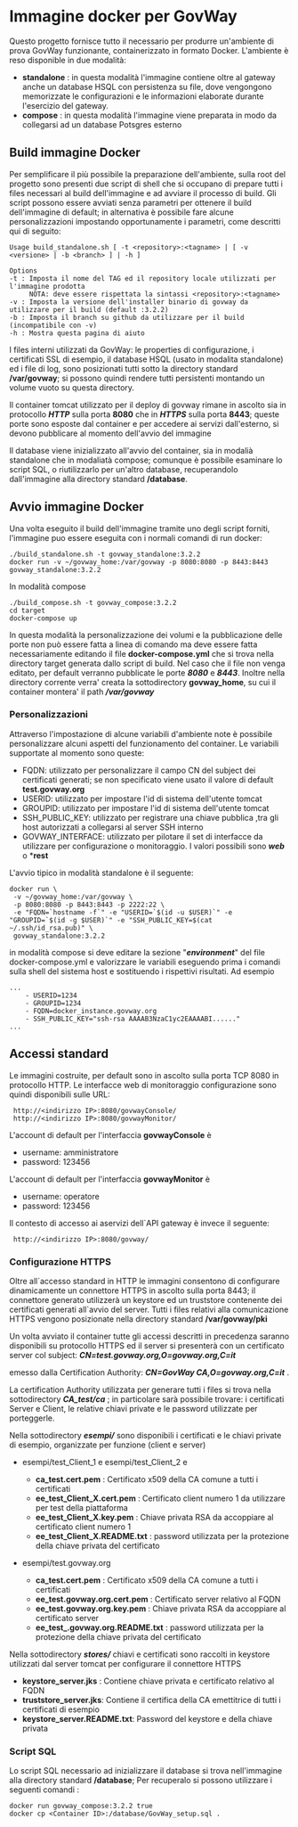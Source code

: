 # Immagine docker per GovWay

Questo progetto fornisce tutto il necessario per produrre un'ambiente di prova GovWay funzionante, containerizzato in formato Docker. L'ambiente è reso disponible in due modalità:
- **standalone** : in questa modalità l'immagine contiene oltre al gateway anche un database HSQL con persistenza su file, dove vengongono memorizzate le configurazioni e le informazioni elaborate durante l'esercizio del gateway.
- **compose** : in questa modalità l'immagine viene preparata in modo da collegarsi ad un database Potsgres esterno

## Build immagine Docker
Per semplificare il più possibile la preparazione dell'ambiente, sulla root del progetto sono presenti due script di shell che si occupano di prepare tutti i files necessari al build dell'immagine e ad avviare il processo di build. 
Gli script possono essere avviati senza parametri per ottenere il build dell'immagine di default; in alternativa è possibile fare alcune personalizzazioni impostando opportunamente i parametri, come descritti qui di seguito:

```
Usage build_standalone.sh [ -t <repository>:<tagname> | [ -v <versione> | -b <branch> ] | -h ]

Options
-t : Imposta il nome del TAG ed il repository locale utilizzati per l'immagine prodotta 
     NOTA: deve essere rispettata la sintassi <repository>:<tagname>
-v : Imposta la versione dell'installer binario di govway da utilizzare per il build (default :3.2.2)
-b : Imposta il branch su github da utilizzare per il build (incompatibile con -v)
-h : Mostra questa pagina di aiuto
```

I files interni utilizzati da GovWay: le properties di configurazione, i certificati SSL di esempio, il database HSQL (usato in modalita standalone) ed i file di log, sono posizionati tutti sotto la directory standard **/var/govway**; si possono quindi rendere tutti persistenti montando un volume vuoto su questa directory.
 
 Il container tomcat utilizzato per il deploy di govway rimane in ascolto sia in protocollo _**HTTP**_ sulla porta **8080** che in _**HTTPS**_ sulla porta **8443**; queste porte sono esposte dal container e per accedere ai servizi dall'esterno, si devono pubblicare al momento dell'avvio del immagine

Il database viene inizializzato all'avvio del container, sia in modalià standalone che in modaliatà compose; comunque è possibile esaminare lo script SQL, o riutilizzarlo per un'altro database, recuperandolo dall'immagine alla directory standard  **/database**.

## Avvio immagine Docker

Una volta eseguito il build dell'immagine tramite uno degli script forniti, l'immagine puo essere eseguita con i normali comandi di run docker:
```
./build_standalone.sh -t govway_standalone:3.2.2
docker run -v ~/govway_home:/var/govway -p 8080:8080 -p 8443:8443 govway_standalone:3.2.2
```

In modalità compose

```
./build_compose.sh -t govway_compose:3.2.2
cd target 
docker-compose up
```

In questa modalità la personalizzazione dei volumi e la pubblicazione delle porte non può essere fatta a linea di comando ma deve essere fatta necessariamente editando il file **docker-compose.yml** che si trova nella directory target generata dallo script di build.
Nel caso che il file non venga editato, per default verranno pubblicate le porte _**8080**_ e _**8443**_.
Inoltre nella directory corrente verra' creata la sottodirectory **govway_home**, su cui il container montera' il path _**/var/govway**_

### Personalizzazioni
Attraverso l'impostazione di alcune variabili d'ambiente note è possibile personalizzare alcuni aspetti del funzionamento del container. Le variabili supportate al momento sono queste:
* FQDN: utilizzato per personalizzare il campo CN del subject dei certificati generati; se non specificato viene usato il valore di default **test.govway.org**
* USERID: utilizzato per impostare l'id di sistema dell'utente tomcat
* GROUPID: utilizzato per impostare l'id di sistema dell'utente tomcat
* SSH_PUBLIC_KEY: utilizzato per registrare una chiave pubblica ,tra gli host autorizzati a collegarsi al server SSH interno
* GOVWAY_INTERFACE: utilizzato per pilotare il set di interfacce da utilizzare per configurazione o monitoraggio. I valori possibili sono ***web*** o ***rest**


L'avvio tipico in modalità standalone è il seguente:
```
docker run \
 -v ~/govway_home:/var/govway \
 -p 8080:8080 -p 8443:8443 -p 2222:22 \
 -e "FQDN=`hostname -f`" -e "USERID=`$(id -u $USER)`" -e "GROUPID=`$(id -g $USER)`" -e "SSH_PUBLIC_KEY=$(cat ~/.ssh/id_rsa.pub)" \
 govway_standalone:3.2.2
```

in modalità compose si deve editare la sezione "_**environment**_" del file docker-compose.yml e valorizzare le variabili eseguendo prima i comandi sulla shell del sistema host e sostituendo i rispettivi risultati. Ad esempio
```
...
    - USERID=1234
    - GROUPID=1234
    - FQDN=docker_instance.govway.org
    - SSH_PUBLIC_KEY="ssh-rsa AAAAB3NzaC1yc2EAAAABI......"
...
```

## Accessi standard
Le immagini costruite, per default sono in ascolto sulla porta TCP 8080 in protocollo HTTP. Le interfacce web di monitoraggio configurazione sono quindi disponibili sulle URL:
```
 http://<indirizzo IP>:8080/govwayConsole/
 http://<indirizzo IP>:8080/govwayMonitor/
```
L'account di default per l'interfaccia **govwayConsole** è
 * username: amministratore
 * password: 123456

L'account di default per l'interfaccia **govwayMonitor** è
 * username: operatore
 * password: 123456

Il contesto di accesso ai aservizi dell`API gateway è invece il seguente:
```
 http://<indirizzo IP>:8080/govway/
```

### Configurazione HTTPS
Oltre all´accesso standard in HTTP le immagini consentono di configurare dinamicamente un connettore HTTPS in ascolto sulla porta 8443; il connettore generato utilizzerà un keystore ed un truststore contenente dei certificati generati all`avvio del server. Tutti i files relativi alla comunicazione HTTPS vengono posizionate nella directory standard **/var/govway/pki**

Un volta avviato il container tutte gli accessi descritti in precedenza saranno disponibili su protocollo HTTPS ed il server si presenterà con un certificato server col subject: 
**_CN=test.govway.org,O=govway.org,C=it_** 

emesso dalla Certification Authority:
**_CN=GovWay CA,O=govway.org,C=it_** .

La certification Authority utilizzata per generare tutti i files si trova nella sottodirectory **_CA_test/ca_** ; in particolare sarà possibile trovare: i certificati Server e Client, le relative chiavi private e le password utilizzate per porteggerle. 

Nella sottodirectory _**esempi/**_ sono disponibili i certificati e le chiavi private di esempio, organizzate per funzione (client e server)
- esempi/test_Client_1 e esempi/test_Client_2 e 
  - **ca_test.cert.pem** : Certificato x509 della CA comune a tutti i certificati
  - **ee_test_Client_X.cert.pem** : Certificato client numero 1 da utilizzare per test della piattaforma
  - **ee_test_Client_X.key.pem** : Chiave privata RSA da accoppiare al certificato client numero 1
  - **ee_test_Client_X.README.txt** : password utilizzata per la protezione della chiave privata del certificato

- esempi/test.govway.org
  - **ca_test.cert.pem** : Certificato x509 della CA comune a tutti i certificati
  - **ee_test.govway.org.cert.pem** : Certificato server relativo al FQDN
  - **ee_test.govway.org.key.pem** : Chiave privata RSA da accoppiare al certificato server
  - **ee_test_.govway.org.README.txt** : password utilizzata per la protezione della chiave privata del certificato

Nella sottodirectory _**stores/**_ chiavi e certificati sono raccolti in keystore utilizzati dal server tomcat per configurare il connettore HTTPS
  - **keystore_server.jks** : Contiene chiave privata e certificato relativo al FQDN
  - **truststore_server.jks**: Contiene il certifica della CA emettitrice di tutti i certificati di esempio
  - **keystore_server.README.txt**: Password del keystore e della chiave privata

### Script SQL
Lo script SQL necessario ad inizializzare il database si trova nell'immagine alla directory standard **/database**; Per recuperalo si possono utilizzare i seguenti comandi :

```
docker run govway_compose:3.2.2 true
docker cp <Container ID>:/database/GovWay_setup.sql .
```


